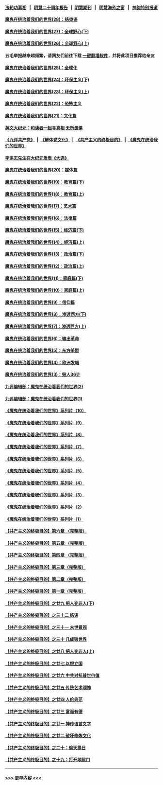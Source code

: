 #### [法轮功真相](https://github.com/gfw-breaker/truth/blob/master/README.md?t=0) &nbsp;&nbsp;|&nbsp;&nbsp; [明慧二十周年报告](https://github.com/gfw-breaker/mh-reports/blob/master/README.md?t=0) &nbsp;&nbsp;|&nbsp;&nbsp;[明慧期刊](https://github.com/gfw-breaker/mh-qikan) &nbsp;&nbsp;|&nbsp;&nbsp; [明慧海外之窗](https://github.com/gfw-breaker/mh-news/blob/master/README.md?t=0) &nbsp;&nbsp;|&nbsp;&nbsp; [神韵特别报道](https://github.com/gfw-breaker/mh-news/blob/master/shenyun.md?t=0)
#### [魔鬼在统治着我们的世界(28)：结束语](../pages/nsc422/n10936246.md?t=07200201) 
#### [魔鬼在统治着我们的世界(27)：全球野心(下)](../pages/nsc422/n10928319.md?t=07200201) 
#### [魔鬼在统治着我们的世界(26)：全球野心(上)](../pages/nsc422/n10900318.md?t=07200201) 
#### 五毛举报越来越频繁，请网友们前往下载 [一键翻墙软件](https://github.com/gfw-breaker/ssr-accounts)，并将此项目推荐给亲友
#### [魔鬼在统治着我们的世界(25)：全球化](../pages/nsc422/n10788205.md?t=07200201) 
#### [魔鬼在统治着我们的世界(24)：环保主义(下)](../pages/nsc422/n10695307.md?t=07200201) 
#### [魔鬼在统治着我们的世界(23)：环保主义(上)](../pages/nsc422/n10688613.md?t=07200201) 
#### [魔鬼在统治着我们的世界(22)：恐怖主义](../pages/nsc422/n10614727.md?t=07200201) 
#### [魔鬼在统治着我们的世界(21)：文化篇](../pages/nsc422/n10597706.md?t=07200201) 
#### [英文大纪元：和读者一起寻真相 无所畏惧](../pages/nsc422/n12542027.md?t=07200201) 
#### [《九评共产党》](https://github.com/begood0513/9ping.md/blob/master/README.md) &nbsp;|&nbsp; [《解体党文化》](../../../../jtdwh.md/blob/master/README.md)  &nbsp;|&nbsp; [《共产主义的终极目的》](../../../../gczydzjmd.md/blob/master/README.md) &nbsp;|&nbsp; [《魔鬼在统治我们的世界》](../../../../mgztzwmdsj.md/blob/master/README.md) 
#### [李洪志先生在大纪元发表《大选》](../pages/nsc422/n12534746.md?t=07200201) 
#### [魔鬼在统治着我们的世界(20)：媒体篇](../pages/nsc422/n10586579.md?t=07200201) 
#### [魔鬼在统治着我们的世界(19)：教育篇(下)](../pages/nsc422/n10564808.md?t=07200201) 
#### [魔鬼在统治着我们的世界(18)：教育篇(上)](../pages/nsc422/n10526970.md?t=07200201) 
#### [魔鬼在统治着我们的世界(17)：艺术篇](../pages/nsc422/n10499093.md?t=07200201) 
#### [魔鬼在统治着我们的世界(16)：法律篇](../pages/nsc422/n10485969.md?t=07200201) 
#### [魔鬼在统治着我们的世界(15)：经济篇(下)](../pages/nsc422/n10469975.md?t=07200201) 
#### [魔鬼在统治着我们的世界(14)：经济篇(上)](../pages/nsc422/n10457370.md?t=07200201) 
#### [魔鬼在统治着我们的世界(13)：政治篇(下)](../pages/nsc422/n10448270.md?t=07200201) 
#### [魔鬼在统治着我们的世界(12)：政治篇(上)](../pages/nsc422/n10444576.md?t=07200201) 
#### [魔鬼在统治着我们的世界(11)：家庭篇(下)](../pages/nsc422/n10440961.md?t=07200201) 
#### [魔鬼在统治着我们的世界(10)：家庭篇(上)](../pages/nsc422/n10435448.md?t=07200201) 
#### [魔鬼在统治着我们的世界(9)：信仰篇](../pages/nsc422/n10432159.md?t=07200201) 
#### [魔鬼在统治着我们的世界(8)：渗透西方(下)](../pages/nsc422/n10429603.md?t=07200201) 
#### [魔鬼在统治着我们的世界(7)：渗透西方(上)](../pages/nsc422/n10426013.md?t=07200201) 
#### [魔鬼在统治着我们的世界(6)：输出革命](../pages/nsc422/n10421536.md?t=07200201) 
#### [魔鬼在统治着我们的世界(5)：东方杀戮](../pages/nsc422/n10417707.md?t=07200201) 
#### [魔鬼在统治着我们的世界(4)：欧洲发端](../pages/nsc422/n10414890.md?t=07200201) 
#### [魔鬼在统治着我们的世界(3)：毁人36计](../pages/nsc422/n10411583.md?t=07200201) 
#### [九评编辑部：魔鬼在统治着我们的世界(2)](../pages/nsc422/n10410036.md?t=07200201) 
#### [九评编辑部：魔鬼在统治着我们的世界(1)](../pages/nsc422/n10406825.md?t=07200201) 
#### [《魔鬼在统治着我们的世界》系列片（10）](../pages/nsc422/n12292670.md?t=07200201) 
#### [《魔鬼在统治着我们的世界》系列片（9）](../pages/nsc422/n12290859.md?t=07200201) 
#### [《魔鬼在统治着我们的世界》系列片（8）](../pages/nsc422/n12287445.md?t=07200201) 
#### [《魔鬼在统治着我们的世界》系列片（7）](../pages/nsc422/n12283425.md?t=07200201) 
#### [《魔鬼在统治着我们的世界》系列片（6）](../pages/nsc422/n12282314.md?t=07200201) 
#### [《魔鬼在统治着我们的世界》系列片（5）](../pages/nsc422/n12281419.md?t=07200201) 
#### [《魔鬼在统治着我们的世界》系列片（4）](../pages/nsc422/n12274024.md?t=07200201) 
#### [《魔鬼在统治着我们的世界》系列片（3）](../pages/nsc422/n12271322.md?t=07200201) 
#### [《魔鬼在统治着我们的世界》系列片（2）](../pages/nsc422/n12269049.md?t=07200201) 
#### [《魔鬼在统治着我们的世界》系列片（1）](../pages/nsc422/n12267575.md?t=07200201) 
#### [【共产主义的终极目的】第六章 （完整版）](../pages/nsc422/n11428913.md?t=07200201) 
#### [【共产主义的终极目的】第五章 （完整版）](../pages/nsc422/n11428912.md?t=07200201) 
#### [【共产主义的终极目的】第四章 （完整版）](../pages/nsc422/n11428907.md?t=07200201) 
#### [【共产主义的终极目的】第三章（完整版）](../pages/nsc422/n11428848.md?t=07200201) 
#### [【共产主义的终极目的】第二章（完整版）](../pages/nsc422/n11428831.md?t=07200201) 
#### [【共产主义的终极目的】第一章（完整版）](../pages/nsc422/n11417651.md?t=07200201) 
#### [【共产主义的终极目的】之廿九 把人变非人(下)](../pages/nsc422/n11344140.md?t=07200201) 
#### [【共产主义的终极目的】之三十二 结语](../pages/nsc422/n11360535.md?t=07200201) 
#### [【共产主义的终极目的】之三十一 末世景观](../pages/nsc422/n11351129.md?t=07200201) 
#### [【共产主义的终极目的】之三十 几成狼世界](../pages/nsc422/n11348280.md?t=07200201) 
#### [【共产主义的终极目的】之廿八 把人变非人(上)](../pages/nsc422/n11340492.md?t=07200201) 
#### [【共产主义的终极目的】之廿七 以恨立国](../pages/nsc422/n11336944.md?t=07200201) 
#### [【共产主义的终极目的】之廿六 中共对抗普世价值](../pages/nsc422/n11324785.md?t=07200201) 
#### [【共产主义的终极目的】之廿五 传统艺术颂神](../pages/nsc422/n11296396.md?t=07200201) 
#### [【共产主义的终极目的】之廿四 人伦典范](../pages/nsc422/n11296397.md?t=07200201) 
#### [【共产主义的终极目的】之廿三 富而有德](../pages/nsc422/n11283598.md?t=07200201) 
#### [【共产主义的终极目的】之廿一 神传语言文字](../pages/nsc422/n11263265.md?t=07200201) 
#### [【共产主义的终极目的】之廿二 破坏修炼文化](../pages/nsc422/n11245728.md?t=07200201) 
#### [【共产主义的终极目的】之二十：偷天换日](../pages/nsc422/n11238846.md?t=07200201) 
#### [【共产主义的终极目的】之十九：打开地狱门](../pages/nsc422/n11206376.md?t=07200201) 

----
#### [ >>> 更早内容 <<< ](../indexes/nsc422-earlier.md)
